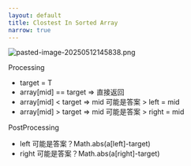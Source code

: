 ```yaml
---
layout: default
title: Clostest In Sorted Array
narrow: true
---
```


![pasted-image-20250512145838.png](/laioffer-algorithms/pasted-image-20250512145838.png)

Processing

- target = T
- array[mid] == target => 直接返回
- array[mid] < target => mid 可能是答案 > left = mid
- array[mid] > target => mid 可能是答案 > right = mid

PostProcessing

- left 可能是答案？Math.abs(a[left]-target)
- right 可能是答案？Math.abs(a[right]-target)
